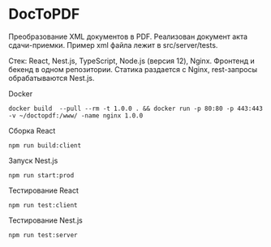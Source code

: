
# DocToPDF
Преобразование XML документов в PDF. Реализован документ акта сдачи-приемки. Пример xml файла лежит в src/server/tests.

Стек: React, Nest.js, TypeScript, Node.js (версия 12), Nginx.
Фронтенд и бекенд в одном репозитории. Статика раздается с Nginx, rest-запросы обрабатываются Nest.js.

Docker
```shell script
docker build  --pull --rm -t 1.0.0 . && docker run -p 80:80 -p 443:443 -v ~/doctopdf:/www/ -name nginx 1.0.0
```
Сборка React
```shell script
npm run build:client
```
Запуск Nest.js
```shell script
npm run start:prod
```
Тестирование React
```shell script
npm run test:client
```
Тестирование Nest.js
```shell script
npm run test:server
```
